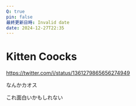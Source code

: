 ```yaml
---
Q: true
pin: false
最終更新日時: Invalid date
date: 2024-12-27T22:35
---
```

# Kitten Coocks

https://twitter.com/i/status/1361279865656274949

なんかカオス

これ面白いかもしれない